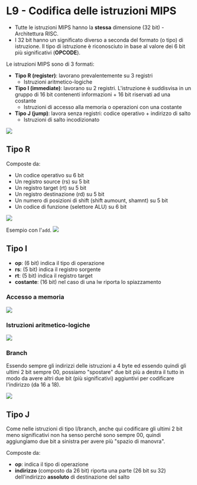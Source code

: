 # L9 - Codifica delle istruzioni MIPS

- Tutte le istruzioni MIPS hanno la __stessa__ dimensione (32 bit) - Architettura RISC.
- I 32 bit hanno un significato diverso a seconda del formato (o tipo) di istruzione. Il tipo di istruzione è riconosciuto in base al valore dei 6 bit più significativi (__OPCODE__).

Le istruzioni MIPS sono di 3 formati:
- __Tipo R (register)__: lavorano prevalentemente su 3 registri
    - Istruzioni aritmetico-logiche
- __Tipo I (immediate)__: lavorano su 2 registri. L'istruzione è suddisvisa in un gruppo di 16 bit contenenti informazioni + 16 bit riservati ad una costante
    - Istruzioni di accesso alla memoria o operazioni con una costante
- __Tipo J (jump)__: lavora senza registri: codice operativo + indirizzo di salto
    - Istruzioni di salto incodizionato

![](https://i.imgur.com/0uJyV73.png)

## Tipo R
Composte da:
- Un codice operativo su 6 bit
- Un registro source (rs) su 5 bit
- Un registro target (rt) su 5 bit
- Un registro destinazione (rd) su 5 bit
- Un numero di posizioni di shift (shift aumount, shamnt) su 5 bit
- Un codice di funzione (selettore ALU) su 6 bit

![](https://i.imgur.com/XvsItIY.png  )

Esempio con l'`add`.
![](https://i.imgur.com/S12eLWo.png)


## Tipo I
- __op__: (6 bit) indica il tipo di operazione
- __rs__: (5 bit) indica il registro sorgente
- __rt__: (5 bit) indica il registro target
- __costante__: (16 bit) nel caso di una lw riporta lo spiazzamento

### Accesso a memoria
![](https://i.imgur.com/tPvG1xg.png)

### Istruzioni aritmetico-logiche
![](https://i.imgur.com/F3i6qih.png)

### Branch
Essendo sempre gli indirizzi delle istruzioni a 4 byte ed essendo quindi gli ultimi 2 bit sempre 00, possiamo "spostare" due bit più a destra il tutto in modo da avere altri due bit (più significativi) aggiuntivi per codificare l'indirizzo (da 16 a 18).

![](https://i.imgur.com/bt0NA7k.png)

## Tipo J
Come nelle istruzioni di tipo I/branch, anche qui codificare gli ultimi 2 bit meno significativi non ha senso perché sono sempre 00, quindi aggiungiamo due bit a sinistra per avere più "spazio di manovra".

Composte da:
- __op__: indica il tipo di operazione
- __indirizzo__ (composto da 26 bit) riporta una parte (26 bit su 32) dell'indirizzo __assoluto__ di destinazione del salto
